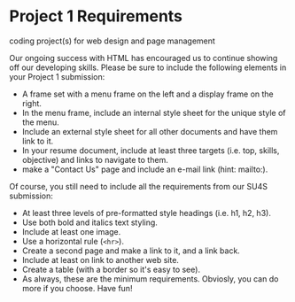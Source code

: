 # Project 1 Requirements

coding project(s) for web design and page management


Our ongoing success with HTML has encouraged us to continue showing off our developing skills.  Please be sure to include the following elements in your Project 1 submission:

- A frame set with a menu frame on the left and a display frame on the right.
- In the menu frame, include an internal style sheet for the unique style of the menu.
- Include an external style sheet for all other documents and have them link to it.
- In your resume document, include at least three targets (i.e. top, skills, objective) and links to navigate to them.
- make a "Contact Us" page and include an e-mail link (hint: mailto:).
 
Of course, you still need to include all the requirements from our SU4S submission:
- At least three levels of pre-formatted style headings (i.e. h1, h2, h3).
- Use both bold and italics text styling.
- Include at least one image.
- Use a horizontal rule (`<hr>`).
- Create a second page and make a link to it, and a link back.
- Include at least on link to another web site.
- Create a table (with a border so it's easy to see).
- As always, these are the minimum requirements.  Obviosly, you can do more if you choose.  Have fun!